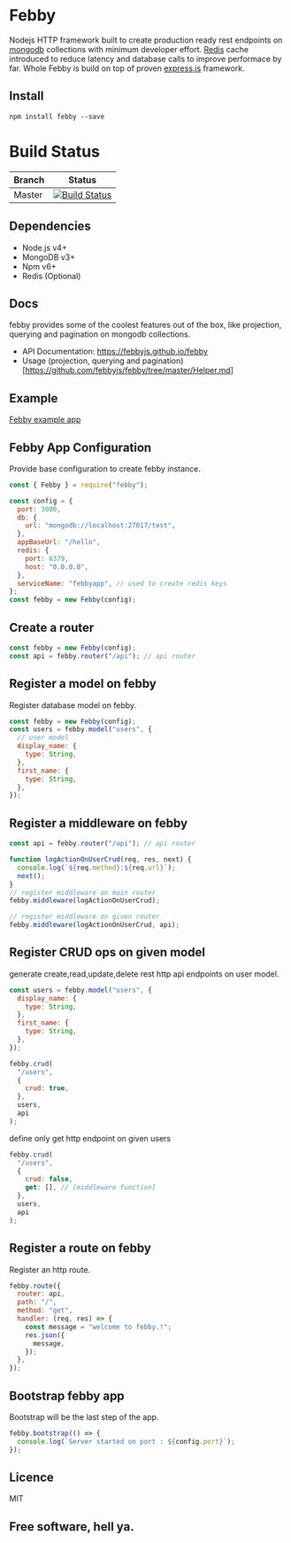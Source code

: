 # Febby

Nodejs HTTP framework built to create production ready rest endpoints on [mongodb](https://www.mongodb.com) collections with minimum developer effort.
[Redis](https://redis.io) cache introduced to reduce latency and database calls to improve performace by far.
Whole Febby is build on top of proven [express.js](https://expressjs.com/) framework.

## Install

```
npm install febby --save
```

# Build Status

| Branch | Status                                                                                                        |
| ------ | ------------------------------------------------------------------------------------------------------------- |
| Master | [![Build Status](https://travis-ci.org/febbyjs/febby.svg?branch=master)](https://travis-ci.org/febbyjs/febby) |

## Dependencies

- Node.js v4+
- MongoDB v3+
- Npm v6+
- Redis (Optional)

## Docs

febby provides some of the coolest features out of the box, like projection, querying and pagination on mongodb collections.

- API Documentation: https://febbyjs.github.io/febby
- Usage (projection, querying and pagination)[https://github.com/febbyjs/febby/tree/master/Helper.md]

## Example

[Febby example app](https://github.com/febbyjs/febby/tree/master/example)

## Febby App Configuration

Provide base configuration to create febby instance.

```js
const { Febby } = require("febby");

const config = {
  port: 3000,
  db: {
    url: "mongodb://localhost:27017/test",
  },
  appBaseUrl: "/hello",
  redis: {
    port: 6379,
    host: "0.0.0.0",
  },
  serviceName: "febbyapp", // used to create redis keys
};
const febby = new Febby(config);
```

## Create a router

```js
const febby = new Febby(config);
const api = febby.router("/api"); // api router
```

## Register a model on febby

Register database model on febby.

```js
const febby = new Febby(config);
const users = febby.model("users", {
  // user model
  display_name: {
    type: String,
  },
  first_name: {
    type: String,
  },
});
```

## Register a middleware on febby

```js
const api = febby.router("/api"); // api router

function logActionOnUserCrud(req, res, next) {
  console.log(`${req.method}:${req.url}`);
  next();
}
// register middleware on main router
febby.middleware(logActionOnUserCrud);

// register middleware on given router
febby.middleware(logActionOnUserCrud, api);
```

## Register CRUD ops on given model

generate create,read,update,delete rest http api endpoints on user model.

```js
const users = febby.model("users", {
  display_name: {
    type: String,
  },
  first_name: {
    type: String,
  },
});

febby.crud(
  "/users",
  {
    crud: true,
  },
  users,
  api
);
```

define only get http endpoint on given users

```js
febby.crud(
  "/users",
  {
    crud: false,
    get: [], // [middleware function]
  },
  users,
  api
);
```

## Register a route on febby

Register an http route.

```js
febby.route({
  router: api,
  path: "/",
  method: "get",
  handler: (req, res) => {
    const message = "welcome to febby.!";
    res.json({
      message,
    });
  },
});
```

## Bootstrap febby app

Bootstrap will be the last step of the app.

```js
febby.bootstrap(() => {
  console.log(`Server started on port : ${config.port}`);
});
```

## Licence

MIT

## Free software, hell ya.
